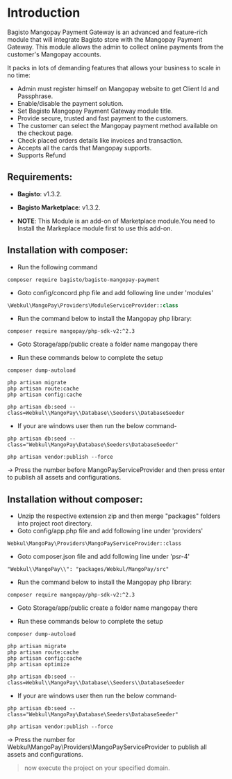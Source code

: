 # Introduction

Bagisto Mangopay Payment Gateway is an advanced and feature-rich module that will integrate Bagisto store with the Mangopay Payment Gateway. This module allows the admin to collect online payments from the customer's Mangopay accounts.

It packs in lots of demanding features that allows your business to scale in no time:

- Admin must register himself on Mangopay website to get Client Id and Passphrase.
- Enable/disable the payment solution.
- Set Bagisto Mangopay Payment Gateway module title.
- Provide secure, trusted and fast payment to the customers.
- The customer can select the Mangopay payment method available on the checkout page.
- Check placed orders details like invoices and transaction.
- Accepts all the cards that Mangopay supports.
- Supports Refund


## Requirements:

- **Bagisto**: v1.3.2.
- **Bagisto Marketplace**: v1.3.2.

- **NOTE**: This Module is an add-on of Marketplace module.You need to Install the Markeplace module first to use this add-on.

## Installation with composer:
- Run the following command
```
composer require bagisto/bagisto-mangopay-payment
```

- Goto config/concord.php file and add following line under 'modules'
```php
\Webkul\MangoPay\Providers\ModuleServiceProvider::class
```

- Run the command below to install the Mangopay php library:

```
composer require mangopay/php-sdk-v2:^2.3
```

- Goto Storage/app/public create a folder name mangopay there

- Run these commands below to complete the setup
```
composer dump-autoload
```

```
php artisan migrate
php artisan route:cache
php artisan config:cache
```

```
php artisan db:seed --class=Webkul\\MangoPay\\Database\\Seeders\\DatabaseSeeder
```

- If your are windows user then run the below command-

```
php artisan db:seed --class="Webkul\MangoPay\Database\Seeders\DatabaseSeeder"
```

```
php artisan vendor:publish --force
```

-> Press the number before MangoPayServiceProvider and then press enter to publish all assets and configurations.

## Installation without composer:

- Unzip the respective extension zip and then merge "packages" folders into project root directory.
- Goto config/app.php file and add following line under 'providers'

```
Webkul\MangoPay\Providers\MangoPayServiceProvider::class
```

- Goto composer.json file and add following line under 'psr-4'

```
"Webkul\\MangoPay\\": "packages/Webkul/MangoPay/src"
```

- Run the command below to install the Mangopay php library:

```
composer require mangopay/php-sdk-v2:^2.3
```

- Goto Storage/app/public create a folder name mangopay there

- Run these commands below to complete the setup

```
composer dump-autoload
```

```
php artisan migrate
php artisan route:cache
php artisan config:cache
php artisan optimize
```

```
php artisan db:seed --class=Webkul\\MangoPay\\Database\\Seeders\\DatabaseSeeder
```

- If your are windows user then run the below command-

```
php artisan db:seed --class="Webkul\MangoPay\Database\Seeders\DatabaseSeeder"
```

```
php artisan vendor:publish --force
```
-> Press the number for Webkul\MangoPay\Providers\MangoPayServiceProvider to publish all assets and configurations.

> now execute the project on your specified domain.